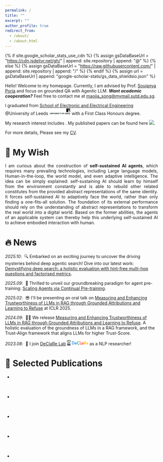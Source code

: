 ```yaml
---
permalink: /
title: ""
excerpt: ""
author_profile: true
redirect_from: 
  - /about/
  - /about.html
---
```


{% if site.google_scholar_stats_use_cdn %}
{% assign gsDataBaseUrl = "https://cdn.jsdelivr.net/gh/" | append: site.repository | append: "@" %}
{% else %}
{% assign gsDataBaseUrl = "https://raw.githubusercontent.com/" | append: site.repository | append: "/" %}
{% endif %}
{% assign url = gsDataBaseUrl | append: "google-scholar-stats/gs_data_shieldsio.json" %}

<!-- 
  Tags:
  The id needs to be uncommented for use, if don't use, must comment it.
  <span id='total_cit'> autoupdate </span>
  <span id='5y_cit'> autoupdate </span>
  <span id='hindex'> autoupdate </span>
  <span id='5y_hindex'> autoupdate </span>
  <span id='i10index'> autoupdate </span>
  <span id='5y_i10index'> autoupdate </span>
  <span id='cites_per_year'> autoupdate </span>
  <span id='affiliation'> autoupdate </span>
  <span id='interests'> autoupdate </span>
  <a class='scholar_url' href=''> autoupdate </span>
  <a class='paper_title' href='' data='DhtAFkwAAAAJ:ALROH1vI_8AC(paper_id)'></a>
  <span class='paper_author' data='DhtAFkwAAAAJ:ALROH1vI_8AC(paper_id)'></span>
  <span class='paper_venue' data='DhtAFkwAAAAJ:ALROH1vI_8AC(paper_id)'></span>
  <span class='paper_year' data='DhtAFkwAAAAJ:ALROH1vI_8AC(paper_id)'></span>
  <span class='paper_citations' data='DhtAFkwAAAAJ:ALROH1vI_8AC(paper_id)'></span>
 -->

<span class='anchor' id='about-me'></span>


<!-- Intro -->
<!-- self introduction -->
Hello! Welcome to my homepage. Currently, I am advised by Prof. [Soujanya Poria](https://soujanyaporia.github.io/) and focus on grounded QA with Agentic LLM. ***Want academic cooperation?*** Feel free to contact me at [maojia_song@mymail.sutd.edu.sg](mailto:maojia_song@mymail.sutd.edu.sg).

<!-- education background -->
I graduated from [School of Electronic and Electrical Engineering](https://eps.leeds.ac.uk/electronic-engineering) @University of Leeds <img src='../images/UoL.png' style="width: 5em;"> with a First Class Honours degree.

<!-- other collaboration -->


<!-- Interests -->
My research interest includes <strong><span id='my_interests'><!-- autoupdate --></span></strong>. My published papers can be found here <a class='scholar_url' href=''><img src="https://img.shields.io/endpoint?url={{ url | url_encode }}&logo=Google%20Scholar&labelColor=f6f6f6&color=9cf&style=flat&label=citations"></a>.
<!-- at the top international AI conferences. -->

<!-- experience -->
<!-- I have participated in many projects related to deep learning, including:

- **Research internship in Deep Reinforcement Learning, and Image Segmentation at the University of Cambridge**.
- **Artificial Intelligence Internship Programme in NTU Business AI Lab**.
- **Brain-controlled multifunctional rolling robot based on OpenBCI-AR and "Disk" system**.
- **Fault detection of high-speed subway sleepers based on images and deep learning algorithms**.
- **Intelligent inspection of key equipment in substations based on edged deep learning**.
- **Fault diagnosis of Oil-immersed transformers based on DGA (dissolved gas analysis)**.
- **Production and practice of self-navigable buggy based on ROS, SLAM, and Object Detection**.
- **The research of Self-organised critical phase transformation of historical time sequences of power system based on Critical slowing down theory**. -->

For more details, Please see my [CV](../files/CV.pdf).

<!-- Awards -->





# 🌠 My Wish

<div style="text-align: justify"> I am curious about the construction of <b>self-sustained AI agents</b>, which requires many prevailing technologies, including Large language models, Human-in-the-loop, the world model, and even adaptive intelligence. The idea can be simply explained: self-sustaining AI should learn by himself from the environment constantly and is able to rebuild other related constitutes from the provided abstract representations of the same identity. It forces self-sustained AI to adaptively face the world, rather than only finding a one-fits-all solution. The foundation of its external performance should rely on the understanding of abstract representations to transform the real world into a digital world. Based on the former abilities, the agents of an applicable system can thereby help this underlying self-sustained AI to achieve embodied interaction with human.</div>





<!-- News -->
# 🔥 News
<!-- - *2022.02*: &nbsp;🎉🎉 Lorem ipsum dolor sit amet, consectetur adipiscing elit. Vivamus ornare aliquet ipsum, ac tempus justo dapibus sit amet.  -->
*2025.10*: &nbsp;🔍 Embarked on an exciting journey to uncover the driving mysteries behind deep agentic search! Dive into our latest work: [Demystifying deep search: a holistic evaluation with hint-free multi-hop questions and factorised metrics](https://arxiv.org/abs/2510.05137).

*2025.09*: &nbsp;🚀 Thrilled to unveil our groundbreaking paradigm for agent pre-training: [Scaling Agents via Continual Pre-training](https://arxiv.org/abs/2509.13310).

*2025.02*: &nbsp;😎 I'll be presenting an oral talk on [Measuring and Enhancing Trustworthiness of LLMs in RAG through Grounded Attributions and Learning to Refuse](https://iclr.cc/virtual/2025/oral/31873) at ICLR 2025.

*2024.09*: &nbsp;🎉🎉 We release [Measuring and Enhancing Trustworthiness of LLMs in RAG through Grounded Attributions and Learning to Refuse](https://arxiv.org/abs/2409.11242). A holistic evaluation of the groundness of LLMs in a RAG framework, and the Trust-Align framework that aligns LLMs for higher Trust-Score.

*2023.08*: &nbsp;🎉 I join [DeClaRe Lab](https://declare-lab.net/) <img src='../images/rec-light.png' style="width: 5em;"> as a NLP researcher!




<!-- Pub -->
# 📝 Selected Publications 

<!-- <div class='paper-box'>
  <div class='paper-box-image'>
    <div><div class="badge">CVPR 2016</div><img src='images/500x300.png' alt="sym" width="100%"></div>
  </div>
  <div class='paper-box-text' markdown="1">

  [Deep Residual Learning for Image Recognition](https://openaccess.thecvf.com/content_cvpr_2016/papers/He_Deep_Residual_Learning_CVPR_2016_paper.pdf)

  **Kaiming He**, Xiangyu Zhang, Shaoqing Ren, Jian Sun

  [**Project**](https://scholar.google.com/citations?view_op=view_citation&hl=zh-CN&user=DhtAFkwAAAAJ&citation_for_view=DhtAFkwAAAAJ:ALROH1vI_8AC) 
  <strong><span class='paper_citations' data='J1cg8fIAAAAJ:u-x6o8ySG0sC'></span></strong>
  <strong><span class='paper_year' data='J1cg8fIAAAAJ:u-x6o8ySG0sC'></span></strong>

  - Lorem ipsum dolor sit amet, consectetur adipiscing elit. Vivamus ornare aliquet ipsum, ac tempus justo dapibus sit amet. 
  </div>
</div> -->

<!-- - <span style="color:red;">(Oral)</span> `NeurIPS 2022` [M4Singer: a Multi-Style, Multi-Singer and Musical Score Provided Mandarin Singing Corpus](), Lichao Zhang, Ruiqi Li, Shoutong Wang, Liqun Deng, Jinglin Liu, **Yi Ren**, Jinzheng He, Rongjie Huang, Jieming Zhu, Xiao Chen, Zhou Zhao, *(Datasets and Benchmarks Track)* [![](https://img.shields.io/github/stars/M4Singer/M4Singer?style=social&label=Dataset+Stars)](https://github.com/M4Singer/M4Singer)   -->

- <strong><a class='paper_title' href='' data='J1cg8fIAAAAJ:YsMSGLbcyi4C'></a></strong>  
  <span class='paper_author' data='J1cg8fIAAAAJ:YsMSGLbcyi4C'></span>  
  <span class='paper_venue' data='J1cg8fIAAAAJ:YsMSGLbcyi4C'></span>  
  <strong><span class='paper_citations' data='J1cg8fIAAAAJ:YsMSGLbcyi4C'></span></strong><strong><span class='paper_year' data='J1cg8fIAAAAJ:YsMSGLbcyi4'></span></strong>

- <strong><a class='paper_title' href='' data='J1cg8fIAAAAJ:Y0pCki6q_DkC'></a></strong>  
  <span class='paper_author' data='J1cg8fIAAAAJ:Y0pCki6q_DkC'></span>  
  <span class='paper_venue' data='J1cg8fIAAAAJ:Y0pCki6q_DkC'></span>  
  <strong><span class='paper_citations' data='J1cg8fIAAAAJ:Y0pCki6q_DkC'></span></strong><strong><span class='paper_year' data='J1cg8fIAAAAJ:Y0pCki6q_DkC'></span></strong>

- <strong><a class='paper_title' href='' data='J1cg8fIAAAAJ:W7OEmFMy1HYC'></a></strong>  
  <span class='paper_author' data='J1cg8fIAAAAJ:W7OEmFMy1HYC'></span>  
  <span class='paper_venue' data='J1cg8fIAAAAJ:W7OEmFMy1HYC'></span>  
  <strong><span class='paper_citations' data='J1cg8fIAAAAJ:W7OEmFMy1HYC'></span></strong><strong><span class='paper_year' data='J1cg8fIAAAAJ:W7OEmFMy1HYC'></span></strong>

- <strong><a class='paper_title' href='' data='J1cg8fIAAAAJ:Tyk-4Ss8FVUC'></a></strong>  
  <span class='paper_author' data='J1cg8fIAAAAJ:Tyk-4Ss8FVUC'></span>  
  <span class='paper_venue' data='J1cg8fIAAAAJ:Tyk-4Ss8FVUC'></span>  
  <strong><span class='paper_citations' data='J1cg8fIAAAAJ:Tyk-4Ss8FVUC'></span></strong><strong><span class='paper_year' data='J1cg8fIAAAAJ:Tyk-4Ss8FVUC'></span></strong>

<!-- - <strong><a class='paper_title' href='' data='J1cg8fIAAAAJ:UeHWp8X0CEIC'></a></strong>  
  <span class='paper_author' data='J1cg8fIAAAAJ:UeHWp8X0CEIC'></span>  
  <span class='paper_venue' data='J1cg8fIAAAAJ:UeHWp8X0CEIC'></span>  
  <strong><span class='paper_citations' data='J1cg8fIAAAAJ:UeHWp8X0CEIC'></span></strong><strong><span class='paper_year' data='J1cg8fIAAAAJ:UeHWp8X0CEIC'></span></strong>

- <strong><a class='paper_title' href='' data='J1cg8fIAAAAJ:qjMakFHDy7sC'></a></strong>  
  <span class='paper_author' data='J1cg8fIAAAAJ:qjMakFHDy7sC'></span>  
  <span class='paper_venue' data='J1cg8fIAAAAJ:qjMakFHDy7sC'></span>  
  <strong><span class='paper_citations' data='J1cg8fIAAAAJ:qjMakFHDy7sC'></span></strong><strong><span class='paper_year' data='J1cg8fIAAAAJ:qjMakFHDy7sC'></span></strong> -->

- <strong><a class='paper_title' href='' data='J1cg8fIAAAAJ:2osOgNQ5qMEC'></a></strong>  
  <span class='paper_author' data='J1cg8fIAAAAJ:2osOgNQ5qMEC'></span>  
  <span class='paper_venue' data='J1cg8fIAAAAJ:2osOgNQ5qMEC'></span>  
  <strong><span class='paper_citations' data='J1cg8fIAAAAJ:2osOgNQ5qMEC'></span></strong><strong><span class='paper_year' data='J1cg8fIAAAAJ:2osOgNQ5qMEC'></span></strong>

<!-- - <strong><a class='paper_title' href='' data='J1cg8fIAAAAJ:d1gkVwhDpl0C'></a></strong>  
  <span class='paper_author' data='J1cg8fIAAAAJ:d1gkVwhDpl0C'></span>  
  <span class='paper_venue' data='J1cg8fIAAAAJ:d1gkVwhDpl0C'></span>  
  <strong><span class='paper_citations' data='J1cg8fIAAAAJ:d1gkVwhDpl0C'></span></strong><strong><span class='paper_year' data='J1cg8fIAAAAJ:d1gkVwhDpl0C'></span></strong>

- <strong><a class='paper_title' href='' data='J1cg8fIAAAAJ:u-x6o8ySG0sC'></a></strong>  
  <span class='paper_author' data='J1cg8fIAAAAJ:u-x6o8ySG0sC'></span>  
  <span class='paper_venue' data='J1cg8fIAAAAJ:u-x6o8ySG0sC'></span>  
  <strong><span class='paper_citations' data='J1cg8fIAAAAJ:u-x6o8ySG0sC'></span></strong><strong><span class='paper_year' data='J1cg8fIAAAAJ:u-x6o8ySG0sC'></span></strong>

- <strong><a class='paper_title' href='' data='J1cg8fIAAAAJ:9yKSN-GCB0IC'></a></strong>  
  <span class='paper_author' data='J1cg8fIAAAAJ:9yKSN-GCB0IC'></span>  
  <span class='paper_venue' data='J1cg8fIAAAAJ:9yKSN-GCB0IC'></span>  
  <strong><span class='paper_citations' data='J1cg8fIAAAAJ:9yKSN-GCB0IC'></span></strong><strong><span class='paper_year' data='J1cg8fIAAAAJ:9yKSN-GCB0IC'></span></strong>

- <strong><a class='paper_title' href='' data='J1cg8fIAAAAJ:u5HHmVD_uO8C'></a></strong>  
  <span class='paper_author' data='J1cg8fIAAAAJ:u5HHmVD_uO8C'></span>  
  <span class='paper_venue' data='J1cg8fIAAAAJ:u5HHmVD_uO8C'></span>  
  <strong><span class='paper_citations' data='J1cg8fIAAAAJ:u5HHmVD_uO8C'></span></strong><strong><span class='paper_year' data='J1cg8fIAAAAJ:u5HHmVD_uO8C'></span></strong> -->





<!-- honers -->
<!-- # 🎖 Honors and Awards
- *2022.02*: The 17th “Challenge Cup” National College Students Extracurricular Academic Science and Technology Works Competition – “Black Technology” Challenge First Prize (Top 1%).
- *2021.06*: U.S.-China Young Maker Contest – Winner of the U.S.-China Cooperation (Exclusive). 
- *2021.06*: U.S.-China Young Maker Contest – Second National Prize (Top 5). 
- *2021.05*: The 11th National College E-Commerce "Innovation, Creativity and Entrepreneurship" Challenge – First Provincial Prize (Top 10%). -->
<!-- - `ACL 2023` test. -->





<!-- others -->
<!-- # 📖 Educations
- *2019.06 - 2022.04 (now)*, Lorem ipsum dolor sit amet, consectetur adipiscing elit. Vivamus ornare aliquet ipsum, ac tempus justo dapibus sit amet. 
- *2015.09 - 2019.06*, Lorem ipsum dolor sit amet, consectetur adipiscing elit. Vivamus ornare aliquet ipsum, ac tempus justo dapibus sit amet.  -->

<!-- # 💬 Invited Talks
- *2021.06*, Lorem ipsum dolor sit amet, consectetur adipiscing elit. Vivamus ornare aliquet ipsum, ac tempus justo dapibus sit amet. 
- *2021.03*, Lorem ipsum dolor sit amet, consectetur adipiscing elit. Vivamus ornare aliquet ipsum, ac tempus justo dapibus sit amet.  \| [\[video\]](https://github.com/) -->

<!-- # 💻 Internships
- *2019.05 - 2020.02*, [Lorem](https://github.com/), China. -->
